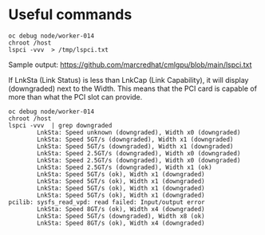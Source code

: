 
# Useful commands


```
oc debug node/worker-014
chroot /host
lspci -vvv  > /tmp/lspci.txt
```

Sample output: https://github.com/marcredhat/cmlgpu/blob/main/lspci.txt


If LnkSta (Link Status) is less than LnkCap (Link Capability), it will display (downgraded) next to the Width. 
This means that the PCI card is capable of more than what the PCI slot can provide.

```
oc debug node/worker-014
chroot /host
lspci -vvv  | grep downgraded
		LnkSta:	Speed unknown (downgraded), Width x0 (downgraded)
		LnkSta:	Speed 5GT/s (downgraded), Width x1 (downgraded)
		LnkSta:	Speed 5GT/s (downgraded), Width x1 (downgraded)
		LnkSta:	Speed 2.5GT/s (downgraded), Width x0 (downgraded)
		LnkSta:	Speed 2.5GT/s (downgraded), Width x0 (downgraded)
		LnkSta:	Speed 2.5GT/s (downgraded), Width x1 (ok)
		LnkSta:	Speed 5GT/s (ok), Width x1 (downgraded)
		LnkSta:	Speed 5GT/s (ok), Width x1 (downgraded)
		LnkSta:	Speed 5GT/s (ok), Width x1 (downgraded)
		LnkSta:	Speed 5GT/s (ok), Width x1 (downgraded)
pcilib: sysfs_read_vpd: read failed: Input/output error
		LnkSta:	Speed 8GT/s (ok), Width x4 (downgraded)
		LnkSta:	Speed 5GT/s (downgraded), Width x8 (ok)
		LnkSta:	Speed 8GT/s (ok), Width x4 (downgraded)
```

